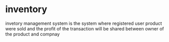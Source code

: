 # inventory
invetory management system is the system where registered user product were sold and the profit of the transaction will be shared between owner of the product and compnay
